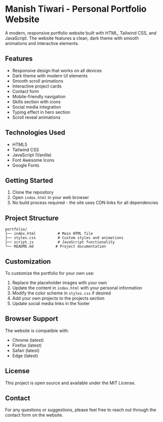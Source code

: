 # Manish Tiwari - Personal Portfolio Website

A modern, responsive portfolio website built with HTML, Tailwind CSS, and JavaScript. The website features a clean, dark theme with smooth animations and interactive elements.

## Features

- Responsive design that works on all devices
- Dark theme with modern UI elements
- Smooth scroll animations
- Interactive project cards
- Contact form
- Mobile-friendly navigation
- Skills section with icons
- Social media integration
- Typing effect in hero section
- Scroll reveal animations

## Technologies Used

- HTML5
- Tailwind CSS
- JavaScript (Vanilla)
- Font Awesome Icons
- Google Fonts

## Getting Started

1. Clone the repository
2. Open `index.html` in your web browser
3. No build process required - the site uses CDN links for all dependencies

## Project Structure

```
portfolio/
├── index.html          # Main HTML file
├── styles.css          # Custom styles and animations
├── script.js           # JavaScript functionality
└── README.md          # Project documentation
```

## Customization

To customize the portfolio for your own use:

1. Replace the placeholder images with your own
2. Update the content in `index.html` with your personal information
3. Modify the color scheme in `styles.css` if desired
4. Add your own projects to the projects section
5. Update social media links in the footer

## Browser Support

The website is compatible with:
- Chrome (latest)
- Firefox (latest)
- Safari (latest)
- Edge (latest)

## License

This project is open source and available under the MIT License.

## Contact

For any questions or suggestions, please feel free to reach out through the contact form on the website. 